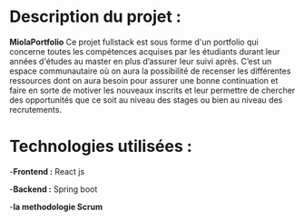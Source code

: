 # Description du projet :


****MiolaPortfolio****
Ce projet fullstack est sous forme d'un portfolio qui concerne toutes les compétences acquises par les étudiants durant leur années d'études au master en plus d’assurer leur suivi après. C’est un espace communautaire où on aura la possibilité de recenser les différentes ressources dont on aura besoin pour assurer une bonne continuation et faire en sorte de motiver les nouveaux inscrits et leur permettre de chercher des opportunités que ce soit au niveau des stages ou bien au niveau des recrutements.

# Technologies utilisées :

-****Frontend :****
React js 

-****Backend :****
Spring boot

-****la methodologie Scrum****
